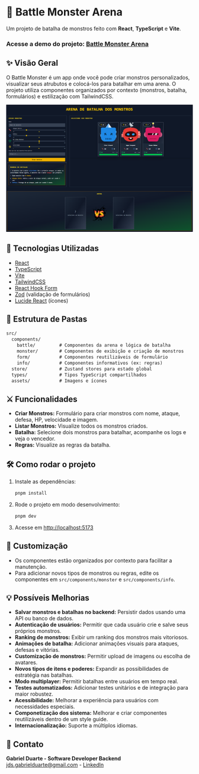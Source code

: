 # 🐲 Battle Monster Arena

Um projeto de batalha de monstros feito com **React**, **TypeScript** e **Vite**.<br/>
### Acesse a demo do projeto: [Battle Monster Arena](https://battle-monster-arena.vercel.app/)

## ✨ Visão Geral

O Battle Monster é um app onde você pode criar monstros personalizados, visualizar seus atrubutos e colocá-los para batalhar em uma arena. O projeto utiliza componentes organizados por contexto (monstros, batalha, formulários) e estilização com TailwindCSS.

![image](./.github/images/system_placeholder.png)

## 🚀 Tecnologias Utilizadas

- [React](https://react.dev/)
- [TypeScript](https://www.typescriptlang.org/)
- [Vite](https://vitejs.dev/)
- [TailwindCSS](https://tailwindcss.com/)
- [React Hook Form](https://react-hook-form.com/)
- [Zod](https://zod.dev/) (validação de formulários)
- [Lucide React](https://lucide.dev/) (ícones)

## 📁 Estrutura de Pastas

```
src/
  components/
    battle/         # Componentes da arena e lógica de batalha
    monster/        # Componentes de exibição e criação de monstros
    form/           # Componentes reutilizáveis de formulário
    info/           # Componentes informativos (ex: regras)
  store/            # Zustand stores para estado global
  types/            # Tipos TypeScript compartilhados
  assets/           # Imagens e ícones
```

## ⚔️ Funcionalidades

- **Criar Monstros:** Formulário para criar monstros com nome, ataque, defesa, HP, velocidade e imagem.
- **Listar Monstros:** Visualize todos os monstros criados.
- **Batalha:** Selecione dois monstros para batalhar, acompanhe os logs e veja o vencedor.
- **Regras:** Visualize as regras da batalha.

## 🛠️ Como rodar o projeto

1. Instale as dependências:
   ```bash
   pnpm install
   ```

2. Rode o projeto em modo desenvolvimento:
   ```bash
   pnpm dev
   ```

3. Acesse em [http://localhost:5173](http://localhost:5173)

## 📝 Customização

- Os componentes estão organizados por contexto para facilitar a manutenção.
- Para adicionar novos tipos de monstros ou regras, edite os componentes em `src/components/monster` e `src/components/info`.

## 💡 Possíveis Melhorias

- **Salvar monstros e batalhas no backend:** Persistir dados usando uma API ou banco de dados.
- **Autenticação de usuários:** Permitir que cada usuário crie e salve seus próprios monstros.
- **Ranking de monstros:** Exibir um ranking dos monstros mais vitoriosos.
- **Animações de batalha:** Adicionar animações visuais para ataques, defesas e vitórias.
- **Customização de monstros:** Permitir upload de imagens ou escolha de avatares.
- **Novos tipos de itens e poderes:** Expandir as possibilidades de estratégia nas batalhas.
- **Modo multiplayer:** Permitir batalhas entre usuários em tempo real.
- **Testes automatizados:** Adicionar testes unitários e de integração para maior robustez.
- **Acessibilidade:** Melhorar a experiência para usuários com necessidades especiais.
- **Componetização dos sistema:** Melhorar e criar componentes reutilizáveis dentro de um style guide.
- **Internacionalização:** Suporte a múltiplos idiomas.

## 📧 Contato
**Gabriel Duarte - Software Developer Backend** <br/>
jds.gabrielduarte@gmail.com - [LinkedIn](https://www.linkedin.com/in/jdsgabriel/) 

